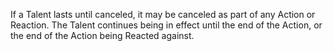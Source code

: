 If a Talent lasts until canceled, it may be canceled as part of any Action or Reaction. The Talent continues being in effect until the end of the Action, or the end of the Action being Reacted against.